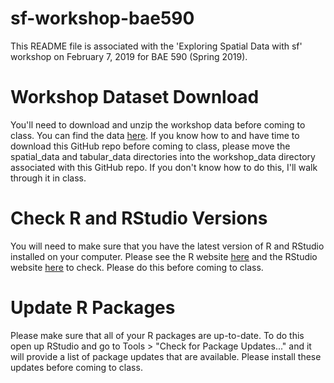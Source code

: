 # sf-workshop-bae590
This README file is associated with the 'Exploring Spatial Data with sf' workshop on February 7, 2019 for BAE 590 (Spring 2019).

# Workshop Dataset Download
You'll need to download and unzip the workshop data before coming to class. You can find the data [here](https://drive.google.com/drive/folders/1dGJhnoX_KVWBXHJqWzSIrCFr29iy916g?usp=sharing). If you know how to and have time to download this GitHub repo before coming to class, please move the spatial_data and tabular_data directories into the workshop_data directory associated with this GitHub repo. If you don't know how to do this, I'll walk through it in class.

# Check R and RStudio Versions
You will need to make sure that you have the latest version of R and RStudio installed on your computer. Please see the R website [here](http://archive.linux.duke.edu/cran/) and the RStudio website [here](https://www.rstudio.com/products/rstudio/download/#download) to check. Please do this before coming to class.

# Update R Packages
Please make sure that all of your R packages are up-to-date. To do this open up RStudio and go to Tools > "Check for Package Updates..." and it will provide a list of package updates that are available. Please install these updates before coming to class.
